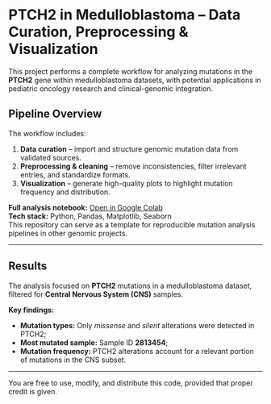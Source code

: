 #  PTCH2 in Medulloblastoma – Data Curation, Preprocessing & Visualization

This project performs a complete workflow for analyzing mutations in the **PTCH2** gene within medulloblastoma datasets, with potential applications in pediatric oncology research and clinical-genomic integration.

## Pipeline Overview
The workflow includes:
1. **Data curation** – import and structure genomic mutation data from validated sources.
2. **Preprocessing & cleaning** – remove inconsistencies, filter irrelevant entries, and standardize formats.
3. **Visualization** – generate high-quality plots to highlight mutation frequency and distribution.

 **Full analysis notebook:** [Open in Google Colab](https://colab.research.google.com/drive/1QjyFxhLiHJ8ZqVyR-IRyIoQqt32NNw9z)  
 **Tech stack:** Python, Pandas, Matplotlib, Seaborn  
 This repository can serve as a template for reproducible mutation analysis pipelines in other genomic projects.

---

##  Results
The analysis focused on **PTCH2** mutations in a medulloblastoma dataset, filtered for **Central Nervous System (CNS)** samples.

**Key findings:**
- **Mutation types:** Only *missense* and *silent* alterations were detected in PTCH2;
- **Most mutated sample:** Sample ID **2813454**;
- **Mutation frequency:** PTCH2 alterations account for a relevant portion of mutations in the CNS subset.

---

You are free to use, modify, and distribute this code, provided that proper credit is given.
